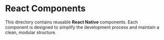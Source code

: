 # React Components

This directory contains reusable **React Native** components. Each component is designed to simplify the development process and maintain a clean, modular structure.
